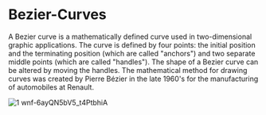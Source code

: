 # Bezier-Curves
A Bezier curve is a mathematically defined curve used in two-dimensional graphic applications. The curve is defined by four points: the initial position and the terminating position (which are called "anchors") and two separate middle points (which are called "handles"). The shape of a Bezier curve can be altered by moving the handles. The mathematical method for drawing curves was created by Pierre Bézier in the late 1960's for the manufacturing of automobiles at Renault.

![1 wnf-6ayQN5bV5_t4PtbhiA](https://user-images.githubusercontent.com/43723938/171075347-07e9bbc2-be71-4eed-9ac4-3757b01ee0c5.gif)
